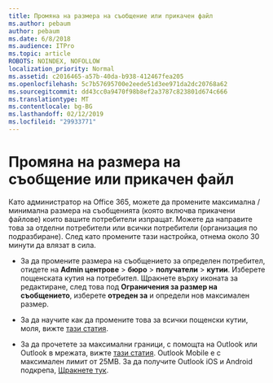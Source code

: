 ```yaml
---
title: Промяна на размера на съобщение или прикачен файл
ms.author: pebaum
author: pebaum
ms.date: 6/8/2018
ms.audience: ITPro
ms.topic: article
ROBOTS: NOINDEX, NOFOLLOW
localization_priority: Normal
ms.assetid: c2016465-a57b-40da-b938-412467fea205
ms.openlocfilehash: 5c7b57695700e2eede51d3ee971da2dc20768a62
ms.sourcegitcommit: dd43cc0a9470f98b8ef2a3787c823801d674c666
ms.translationtype: MT
ms.contentlocale: bg-BG
ms.lasthandoff: 02/12/2019
ms.locfileid: "29933771"
---
```

# <a name="changing-message-or-attachment-size"></a>Промяна на размера на съобщение или прикачен файл

Като администратор на Office 365, можете да промените максимална / минимална размера на съобщенията (която включва прикачени файлове) които вашите потребители изпращат. Можете да направите това за отделни потребители или всички потребители (организация по подразбиране). След като промените тази настройка, отнема около 30 минути да влязат в сила.
  
- За да промените размера на съобщението за определен потребител, отидете на **Admin центрове** \> **бюро** \> **получатели** \> **кутии**. Изберете пощенската кутия на потребител. Щракнете върху иконата за редактиране, след това под **Ограничения за размер на съобщението**, изберете **отреден за** и определи нов максимален размер. 
    
- За да научите как да промените това за всички пощенски кутии, моля, вижте [тази статия](https://www.microsoft.com/microsoft-365/blog/2015/04/15/office-365-now-supports-larger-email-messages-up-to-150-mb/).
    
- За да прочетете за максимални граници, с помощта на Outlook или Outlook в мрежата, вижте [тази статия](https://technet.microsoft.com/library/exchange-online-limits.aspx#MessageLimits). Outlook Mobile е с максимален лимит от 25MB. За да получите Outlook iOS и Android подкрепа, [Щракнете тук](https://support.office.com/article/Get-in-app-help-for-Outlook-for-iOS-and-Android-218a22d1-9fa5-4889-b689-de1c63493243).
    

